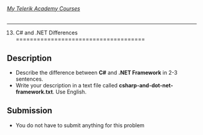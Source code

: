 ###### [My Telerik Academy Courses](https://github.com/nikolovdeyan/TelerikAcademy) 
-------------------------------------

13. C# and .NET Differences
=====================================

## Description
- Describe the difference between **C#** and **.NET Framework** in 2-3 sentences.
- Write your description in a text file called **csharp-and-dot-net-framework.txt**. Use English.

## Submission
- You do not have to submit anything for this problem
